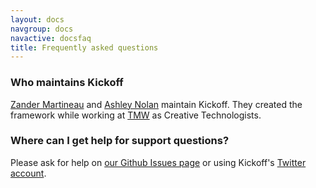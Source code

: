 ```yaml
---
layout: docs
navgroup: docs
navactive: docsfaq
title: Frequently asked questions
---
```


### Who maintains Kickoff

[Zander Martineau](http://twitter.com/MrMartineau) and [Ashley Nolan](http://twitter.com/AshNolan_) maintain Kickoff. They created the framework while working at [TMW](http://tmw.co.uk) as Creative Technologists.

### Where can I get help for support questions?

Please ask for help on [our Github Issues page](https://github.com/tmwagency/kickoff/issues) or using Kickoff's [Twitter account](http://twitter.com/TMWKickoff).
